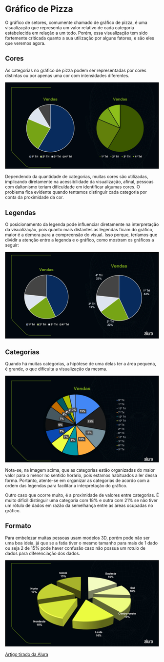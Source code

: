# Gráfico de Pizza 
O gráfico de setores, comumente chamado de gráfico de pizza, é uma visualização que representa um valor relativo de cada categoria estabelecida em relação a um todo. Porém, essa visualização tem sido fortemente criticada quanto a sua utilização por alguns fatores, e são eles que veremos agora.

## Cores
As categorias no gráfico de pizza podem ser representadas por cores distintas ou por apenas uma cor com intensidades diferentes.

![Grafico de pizza cores](../ASSETS/graficoDePizza.png)

Dependendo da quantidade de categorias, muitas cores são utilizadas, implicando diretamente na acessibilidade da visualização, afinal, pessoas com daltonismo teriam dificuldade em identificar algumas cores. O problema fica evidente quando tentamos distinguir cada categoria por conta da proximidade da cor.

## Legendas
O posicionamento da legenda pode influenciar diretamente na interpretação da visualização, pois quanto mais distantes as legendas ficam do gráfico, maior é a demora para a compreensão do visual. Isso porque, teríamos que dividir a atenção entre a legenda e o gráfico, como mostram os gráficos a seguir:

![Formato das legendas no grafico](../ASSETS/formatoLegendasGraficos.png)

## Categorias
Quando há muitas categorias, a hipótese de uma delas ter a área pequena, é grande, o que dificulta a visualização da mesma.

![Formato de grafico com muitas categorias](../ASSETS/formatoGraficoMuitasCategorias.png)

Nota-se, na imagem acima, que as categorias estão organizadas do maior valor para o menor no sentido horário, pois estamos habituados a ler dessa forma. Portanto, atente-se em organizar as categorias de acordo com a ordem das legendas para facilitar a interpretação do gráfico.

Outro caso que ocorre muito, é a proximidade de valores entre categorias. É muito difícil distinguir uma categoria com 18% e outra com 21% se não tiver um rótulo de dados em razão da semelhança entre as áreas ocupadas no gráfico.

## Formato
Para embelezar muitas pessoas usam modelos 3D, porém pode não ser uma boa ideia, já que se a fatia tiver o mesmo tamanho para mais de 1 dado ou seja 2 de 15% pode haver confusão caso não possua um rotulo de dados para diferenciação dos dados.

![Exemplo de grafico de pizza 3d](../ASSETS/exemploGraficoPizza3D.jpg)

[Artigo tirado da Alura](https://www.alura.com.br/artigos/grafico-de-pizza?_gl=1*1pg65bv*_ga*MTI0MjAwNDk0Ni4xNzAyMzg5NTU1*_ga_1EPWSW3PCS*MTcwOTA1MjY5OC4xNjcuMS4xNzA5MDU1MDc3LjAuMC4w*_fplc*TVZLSXJjbyUyRnpFZ3Y1eGJQdk1McmR4Q25OeFN3TkNaVFA3dmFlV1VFdmklMkJta0NjaWNZVlowelRUdFQlMkJFUjZDdG51SURNSmxpTzR4eHlWdFRpaGlXMHJ1JTJGUVphWnlkMVVuQWJWQnR3ZE0xVzVleW1ua1FtRUFXRUhRVnVHSWclM0QlM0Q.)


